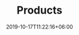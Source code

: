 ---
title: "Products"
date: 2019-10-17T11:22:16+06:00
draft: true
description : "this is a meta description"
---